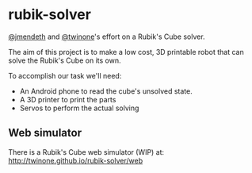 # rubik-solver

[@jmendeth](https://github.com/jmendeth) and [@twinone](https://github.com/twinone)'s effort on a Rubik's Cube solver.

The aim of this project is to make a low cost, 3D printable robot that can solve the Rubik's Cube on its own.

To accomplish our task we'll need:
* An Android phone to read the cube's unsolved state.
* A 3D printer to print the parts
* Servos to perform the actual solving

## Web simulator

There is a Rubik's Cube web simulator (WIP) at: http://twinone.github.io/rubik-solver/web
